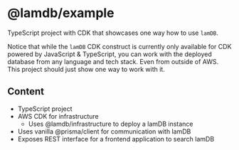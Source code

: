# @lamdb/example

TypeScript project with CDK that showcases one way how to use `lamDB`.

Notice that while the `lamDB` CDK construct is currently only available for CDK powered by JavaScript & TypeScript, you can work with the deployed database from any language and tech stack. Even from outside of AWS. This project should just show one way to work with it.

## Content

- TypeScript project
- AWS CDK for infrastructure
  - Uses @lamdb/infrastructure to deploy a lamDB instance
- Uses vanilla @prisma/client for communication with lamDB
- Exposes REST interface for a frontend application to search lamDB
